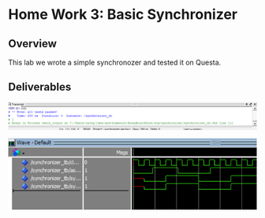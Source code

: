 # Home Work 3: Basic Synchronizer

## Overview
This lab we wrote a simple synchronozer and tested it on Questa.

## Deliverables
<synchronizerScreenshot><img src="assets/Screenies/SyncHW3.png">

<synchronizerWFScreenshot><img src="assets/Screenies/WaveformHW3.png">

